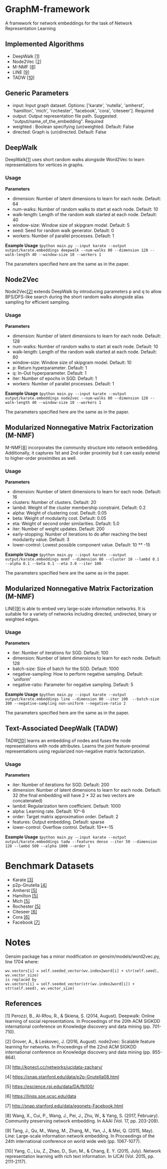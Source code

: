 # GraphM-framework
A framework for network embeddings for the task of Network Representation Learning

## Implemented Algorithms

- DeepWalk [[1]](#1)
- Node2Vec [[2]](#2)
- M-NMF [[8]](#8)
- LINE [[9]](#9)
- TADW [[10]](#10)

## Generic Parameters
- input: Input graph dataset. Options: ['karate', 'nutella', 'amherst', 'hamilton', 'mich', 'rochester', 'facebook', 'cora', 'citeseer']. Required
- output: Output representation file path. Suggested: "output/name_of_the_embedding". Required
- weighted  : Boolean specifying (un)weighted. Default: False
- directed: Graph is (un)directed. Default: False

## DeepWalk

DeepWalk[[1]](#1) uses short random walks alongside Word2Vec to learn representations for vertices in graphs.

### Usage

**Parameters**

- dimension: Number of latent dimensions to learn for each node. Default: 64
- num-walks: Number of random walks to start at each node. Default: 10
- walk-length: Length of the random walk started at each node. Default: 40
- window-size: Window size of skipgram model. Default: 5
- seed: Seed for random walk generator. Default: 0
- workers: Number of parallel processes. Default: 1

**Example Usage**
    ``$python main.py --input karate --output output/karate.embeddings deepwalk --num-walks 80 --dimension 128 --walk-length 40 --window-size 10 --workers 1 ``

The parameters specified here are the same as in the paper.

## Node2Vec

Node2Vec[[2]](#2) extends DeepWalk by introducing parameters p and q to allow BFS/DFS-like search during the short random walks alongside alias sampling for efficient sampling.

### Usage

**Parameters**
- dimension: Number of latent dimensions to learn for each node. Default: 128
- num-walks: Number of random walks to start at each node. Default: 10
- walk-length: Length of the random walk started at each node. Default: 80
- window-size: Window size of skipgram model. Default: 10
- p: Return hyperparameter. Default: 1
- q: In-Out hyperparameter. Default: 1
- iter: Number of epochs in SGD. Default: 1
- workers: Number of parallel processes. Default: 1

**Example Usage**
    ``$python main.py --input karate --output output/karate.embeddings node2vec --num-walks 80 --dimension 128 --walk-length 40 --window-size 10 --workers 1 ``

The parameters specified here are the same as in the paper.

## Modularized Nonnegative Matrix Factorization (M-NMF)

M-NMF[[8]](#8) incorporates the community structure into network embedding. Additionally, it captures 1st and 2nd order proximity but it can easily extend to higher-order proximities as well.

### Usage

**Parameters**
- dimension: Number of latent dimensions to learn for each node. Default: 16
- clusters: Number of clusters. Default: 20
- lambd: Weight of the cluster membership constraint. Default: 0.2
- alpha: Weight of clustering cost. Default: 0.05
- beta: Weight of modularity cost. Default: 0.05
- eta: Weight of second order similarities. Default: 5.0
- iter: Number of weight updates. Default: 200
- early-stopping: Number of iterations to do after reaching the best modularity value. Default: 3
- lower-control: Lowest possible component value. Default: 10 ** -15

**Example Usage**
    ``$python main.py --input karate --output output/karate.embeddings mnmf --dimension 80 --cluster 10 --lambd 0.1 --alpha 0.1 --beta 0.1 --eta 3.0 --iter 100 ``

The parameters specified here are the same as in the paper.

## Modularized Nonnegative Matrix Factorization (M-NMF)

LINE[[9]](#9) is able to embed very large-scale information networks. It is suitable for a variety of networks including directed, undirected, binary or weighted edges.

### Usage

**Parameters**
- iter: Number of iterations for SGD. Default: 100
- dimension: Number of latent dimensions to learn for each node. Default: 128
- batch-size: Size of batch for the SGD. Default: 1000
- negative-sampling: How to perform negative sampling. Default: 'uniform'
- negative-ratio: Parameter for negative sampling. Default: 5

**Example Usage**
    ``$python main.py --input karate --output output/karate.embeddings line --dimension 80 --iter 100  --batch-size 300 --negative-sampling non-uniform --negative-ratio 2``

The parameters specified here are the same as in the paper.

## Text-Associated DeepWalk (TADW)

TADW[[10]](#10) learns an embedding of nodes and fuses the node representations with node attributes. Learns the joint feature-proximal representations using regularized non-negative matrix factorization.

### Usage

**Parameters**

- iter: Number of iterations for SGD. Default: 200
- dimension: Number of latent dimensions to learn for each node. Default: 32 (the final embedding will have 2 * 32 as two vectors are concatenated)
- lambd: Regularization term coefficient. Default: 1000
- alpha: Learning rate. Default: 10^-6
- order: Target matrix approximation order. Default: 2
- features: Output embedding. Default: sparse
- lower-control: Overflow control. Default: 10**-15

**Example Usage**
    ``$python main.py --input karate --output output/karate.embeddings tadw --features dense --iter 50 --dimension 128 --lambd 500 --alpha 1000 --order 1 ``


# Benchmark Datasets
- Karate [[3]](#3)
- p2p-Gnutella [[4]](#4)
- Amherst [[5]](#5)
- Hamilton [[5]](#5)
- Mich [[5]](#5)
- Rochester [[5]](#5)
- Citeseer [[6]](#6)
- Cora [[6]](#6)
- Facebook [[7]](#7)

# Notes
Gensim package has a minor modification on gensim/models/word2vec.py, line 1704 where:

    wv.vectors[i] = self.seeded_vector(wv.index2word[i] + str(self.seed), wv.vector_size)
    is replaced by
    wv.vectors[i] = self.seeded_vector(str(wv.index2word[i]) + str(self.seed), wv.vector_size)

## References
<a id="1">[1]</a> 
Perozzi, B., Al-Rfou, R., & Skiena, S. (2014, August). Deepwalk: Online learning of social representations. In Proceedings of the 20th ACM SIGKDD international conference on Knowledge discovery and data mining (pp. 701-710).

<a id="2">[2]</a> 
Grover, A., & Leskovec, J. (2016, August). node2vec: Scalable feature learning for networks. In Proceedings of the 22nd ACM SIGKDD international conference on Knowledge discovery and data mining (pp. 855-864).

<a id="3">[3]</a> 
http://konect.cc/networks/ucidata-zachary/

<a id="4">[4]</a> 
https://snap.stanford.edu/data/p2p-Gnutella08.html

<a id="5">[5]</a> 
https://escience.rpi.edu/data/DA/fb100/

<a id="6">[6]</a> 
https://linqs.soe.ucsc.edu/data

<a id="7">[7]</a> 
http://snap.stanford.edu/data/egonets-Facebook.html

<a id="8">[8]</a> 
Wang, X., Cui, P., Wang, J., Pei, J., Zhu, W., & Yang, S. (2017, February). Community preserving network embedding. In AAAI (Vol. 17, pp. 203-209).

<a id="9">[9]</a> 
Tang, J., Qu, M., Wang, M., Zhang, M., Yan, J., & Mei, Q. (2015, May). Line: Large-scale information network embedding. In Proceedings of the 24th international conference on world wide web (pp. 1067-1077).

<a id="10">[10]</a>
Yang, C., Liu, Z., Zhao, D., Sun, M., & Chang, E. Y. (2015, July). Network representation learning with rich text information. In IJCAI (Vol. 2015, pp. 2111-2117).
